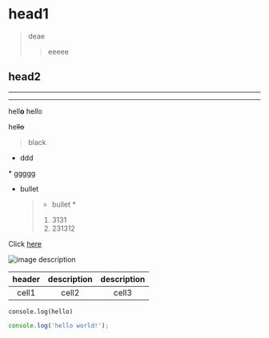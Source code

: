 # head1

> deae
>
> > eeeee

## head2

---

---

hell**o**
he*ll*o

he~~llo~~

> black

- ddd

\* ggggg

- bullet
  > - bullet \*
  >
  > 1. 3131
  > 1. 231312

Click [here](http://)

![image description](http://)

| header | description | description |
| :----: | :---------: | :---------: |
| cell1  |    cell2    |    cell3    |

`console.log(hello)`

```js
console.log('hello world!');
```
